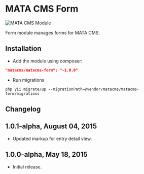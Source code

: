 MATA CMS Form
==========================================

![MATA CMS Module](https://s3-eu-west-1.amazonaws.com/qi-interactive/assets/mata-cms/gear-mata-logo%402x.png)


Form module manages forms for MATA CMS.


Installation
------------

- Add the module using composer:

```json
"matacms/matacms-form": "~1.0.0"
```

-  Run migrations
```
php yii migrate/up --migrationPath=@vendor/matacms/matacms-form/migrations
```


Changelog
---------

## 1.0.1-alpha, August 04, 2015

- Updated markup for entry detail view.

## 1.0.0-alpha, May 18, 2015

- Initial release.
